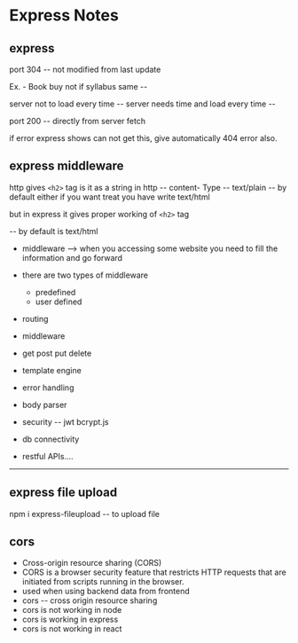 # Express Notes

## express

port 304 -- not modified from last update

Ex. - Book buy not if syllabus same  --

server not to load every time -- server needs time and load every time --

port 200 -- directly from server fetch

if error express shows can not get this, give automatically 404 error also.

## express middleware

http gives ```<h2>``` tag is it as a string in http -- content- Type -- text/plain -- by default either if you want treat you have write text/html

but in express it gives proper working of ```<h2>``` tag

-- by default is text/html

- middleware --> when you accessing some website you need to fill the information and go forward
- there are two types of middleware
  - predefined
  - user defined

- routing
- middleware
- get post put delete
- template engine
- error handling
- body parser
- security -- jwt bcrypt.js
- db connectivity
- restful APIs....

---

## express file upload

npm i express-fileupload -- to upload file

## cors

- Cross-origin resource sharing (CORS)
- CORS  is a browser security feature that restricts HTTP requests that are initiated from scripts running in the browser.
- used when using backend data from frontend
- cors -- cross origin resource sharing
- cors is not working in node
- cors is working in express
- cors is not working in react
